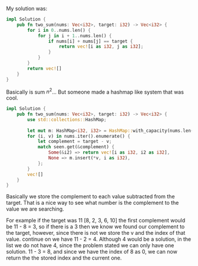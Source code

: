 My solution was:
```rust
impl Solution {
    pub fn two_sum(nums: Vec<i32>, target: i32) -> Vec<i32> {
        for i in 0..nums.len() {
            for j in i + 1..nums.len() {
                if nums[i] + nums[j] == target {
                    return vec![i as i32, j as i32];
                }
            }
        }
        return vec![]
    }
}
```

Basically is sum $n^2$... But someone made a hashmap like system that was cool.
```rust
impl Solution {
    pub fn two_sum(nums: Vec<i32>, target: i32) -> Vec<i32> {
        use std::collections::HashMap;
        
        let mut m: HashMap<i32, i32> = HashMap::with_capacity(nums.len());
        for (i, v) in nums.iter().enumerate() {
            let complement = target - v;
            match seen.get(&complement) {
                Some(&i2) => return vec![i as i32, i2 as i32],
                None => m.insert(*v, i as i32),
            };
        }
        vec![]
    }
}
```
Basically we store the complement to each value subtracted from the target. That is a nice way to see what number is the complement to the value we are searching.

For example if the target was 11
[8, 2, 3, 6, 10]
the first complement would be 11 - 8 = 3, so if there is a 3 then we know we found our complement to the target, however, since there is not we store the v and the index of that value. continue on we have 11 - 2 = 4. Although 4 would be a solution, in the list we do not have 4, since the problem stated we can only have one solution. 11 -  3 = 8, and since we have the index of 8 as 0, we can now return the the stored index and the current one. 